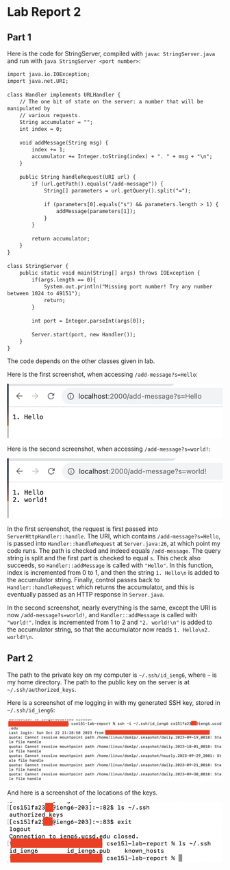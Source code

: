 
# Lab Report 2

## Part 1

Here is the code for StringServer, compiled with `javac StringServer.java` and run with `java StringServer <port number>`:

```
import java.io.IOException;
import java.net.URI;

class Handler implements URLHandler {
    // The one bit of state on the server: a number that will be manipulated by
    // various requests.
    String accumulator = "";
    int index = 0;

	void addMessage(String msg) {
		index += 1;
		accumulator += Integer.toString(index) + ". " + msg + "\n";
	}

    public String handleRequest(URI url) {
        if (url.getPath().equals("/add-message")) {
			String[] parameters = url.getQuery().split("=");

			if (parameters[0].equals("s") && parameters.length > 1) {
				addMessage(parameters[1]);
			}
		}

		return accumulator;
    }
}

class StringServer {
    public static void main(String[] args) throws IOException {
        if(args.length == 0){
            System.out.println("Missing port number! Try any number between 1024 to 49151");
            return;
        }

        int port = Integer.parseInt(args[0]);

        Server.start(port, new Handler());
    }
}
```

The code depends on the other classes given in lab.

Here is the first screenshot, when accessing `/add-message?s=Hello`:

![a](./hello-1.png)

Here is the second screenshot, when accessing `/add-message?s=world!`:

![a](./hello-2.png)

In the first screenshot, the request is first passed into `ServerHttpHandler::handle`. The URI, which contains `/add-message?s=Hello`, is passed into `Handler::handleRequest` at `Server.java:26`, at which point my code runs. The path is checked and indeed equals `/add-message`. The query string is split and the first part is checked to equal `s`. This check also succeeds, so `Handler::addMessage` is called with `"Hello"`. In this function, index is incremented from 0 to 1, and then the string `1. Hello\n` is added to the accumulator string. Finally, control passes back to `Handler::handleRequest` which returns the accumulator, and this is eventually passed as an HTTP response in `Server.java`.

In the second screenshot, nearly everything is the same, except the URI is now `/add-message?s=world!`, and `Handler::addMessage` is called with `"world!"`. Index is incremented from 1 to 2 and `"2. world!\n"` is added to the accumulator string, so that the accumulator now reads `1. Hello\n2. world!\n`.

## Part 2

The path to the private key on my computer is `~/.ssh/id_ieng6`, where `~` is my home directory. The path to the public key on the server is at `~/.ssh/authorized_keys`.

Here is a screenshot of me logging in with my generated SSH key, stored in `~/.ssh/id_ieng6`:

![a](./hello-3.png)

And here is a screenshot of the locations of the keys.

![a](./hello-4.png)
